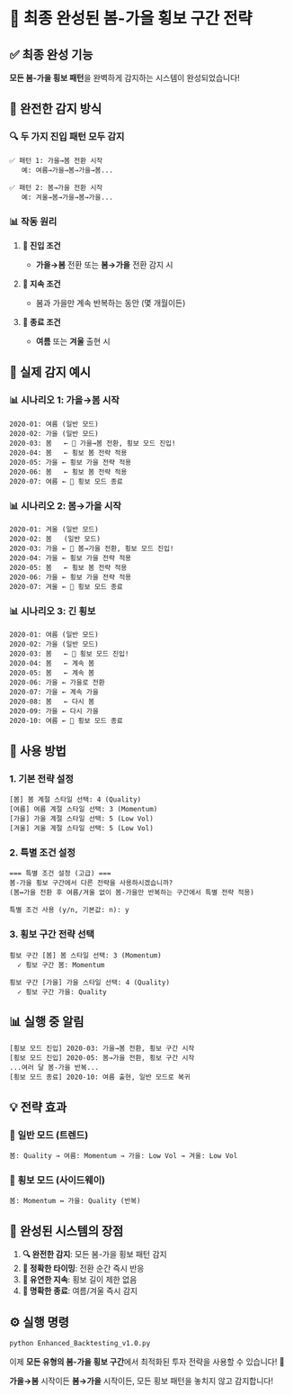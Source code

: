 # 🔄 최종 완성된 봄-가을 횡보 구간 전략

## ✅ **최종 완성 기능**

**모든 봄-가을 횡보 패턴**을 완벽하게 감지하는 시스템이 완성되었습니다!

## 🎯 **완전한 감지 방식**

### 🔍 **두 가지 진입 패턴 모두 감지**
```
✅ 패턴 1: 가을→봄 전환 시작
   예: 여름→가을→봄→가을→봄... 

✅ 패턴 2: 봄→가을 전환 시작  
   예: 겨울→봄→가을→봄→가을...
```

### 📊 **작동 원리**

1. **🚀 진입 조건**
   - **가을→봄** 전환 또는 **봄→가을** 전환 감지 시

2. **🔄 지속 조건**
   - 봄과 가을만 계속 반복하는 동안 (몇 개월이든)

3. **🛑 종료 조건**
   - **여름** 또는 **겨울** 출현 시

## 📅 **실제 감지 예시**

### 📊 **시나리오 1: 가을→봄 시작**
```
2020-01: 여름 (일반 모드)
2020-02: 가을 (일반 모드)
2020-03: 봄   ← 🎯 가을→봄 전환, 횡보 모드 진입!
2020-04: 봄   ← 횡보 봄 전략 적용
2020-05: 가을 ← 횡보 가을 전략 적용  
2020-06: 봄   ← 횡보 봄 전략 적용
2020-07: 여름 ← 🚨 횡보 모드 종료
```

### 📊 **시나리오 2: 봄→가을 시작**
```
2020-01: 겨울 (일반 모드)
2020-02: 봄   (일반 모드)
2020-03: 가을 ← 🎯 봄→가을 전환, 횡보 모드 진입!
2020-04: 가을 ← 횡보 가을 전략 적용
2020-05: 봄   ← 횡보 봄 전략 적용
2020-06: 가을 ← 횡보 가을 전략 적용
2020-07: 겨울 ← 🚨 횡보 모드 종료
```

### 📊 **시나리오 3: 긴 횡보**
```
2020-01: 여름 (일반 모드)
2020-02: 가을 (일반 모드)  
2020-03: 봄   ← 🎯 횡보 모드 진입!
2020-04: 봄   ← 계속 봄
2020-05: 봄   ← 계속 봄
2020-06: 가을 ← 가을로 전환
2020-07: 가을 ← 계속 가을
2020-08: 봄   ← 다시 봄
2020-09: 가을 ← 다시 가을
2020-10: 여름 ← 🚨 횡보 모드 종료
```

## 🚀 **사용 방법**

### 1. 기본 전략 설정
```
[봄] 봄 계절 스타일 선택: 4 (Quality)
[여름] 여름 계절 스타일 선택: 3 (Momentum)
[가을] 가을 계절 스타일 선택: 5 (Low Vol) 
[겨울] 겨울 계절 스타일 선택: 5 (Low Vol)
```

### 2. 특별 조건 설정
```
=== 특별 조건 설정 (고급) ===
봄-가을 횡보 구간에서 다른 전략을 사용하시겠습니까?
(봄↔가을 전환 후 여름/겨울 없이 봄-가을만 반복하는 구간에서 특별 전략 적용)

특별 조건 사용 (y/n, 기본값: n): y
```

### 3. 횡보 구간 전략 선택
```
횡보 구간 [봄] 봄 스타일 선택: 3 (Momentum)
  ✓ 횡보 구간 봄: Momentum

횡보 구간 [가을] 가을 스타일 선택: 4 (Quality)  
  ✓ 횡보 구간 가을: Quality
```

## 📊 **실행 중 알림**

```
[횡보 모드 진입] 2020-03: 가을→봄 전환, 횡보 구간 시작
[횡보 모드 진입] 2020-05: 봄→가을 전환, 횡보 구간 시작  
...여러 달 봄-가을 반복...
[횡보 모드 종료] 2020-10: 여름 출현, 일반 모드로 복귀
```

## 💡 **전략 효과**

### 🎯 **일반 모드 (트렌드)**
```
봄: Quality → 여름: Momentum → 가을: Low Vol → 겨울: Low Vol
```

### 🔄 **횡보 모드 (사이드웨이)**
```  
봄: Momentum ↔ 가을: Quality (반복)
```

## 🎉 **완성된 시스템의 장점**

1. **🔍 완전한 감지**: 모든 봄-가을 횡보 패턴 감지
2. **🎯 정확한 타이밍**: 전환 순간 즉시 반응  
3. **🔄 유연한 지속**: 횡보 길이 제한 없음
4. **🚨 명확한 종료**: 여름/겨울 즉시 감지

## ⚙️ **실행 명령**

```bash
python Enhanced_Backtesting_v1.0.py
```

이제 **모든 유형의 봄-가을 횡보 구간**에서 최적화된 투자 전략을 사용할 수 있습니다! 🎉

**가을→봄** 시작이든 **봄→가을** 시작이든, 모든 횡보 패턴을 놓치지 않고 감지합니다!